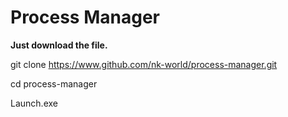 # Process Manager

**Just download the file.**

git clone https://www.github.com/nk-world/process-manager.git

cd process-manager

Launch.exe
